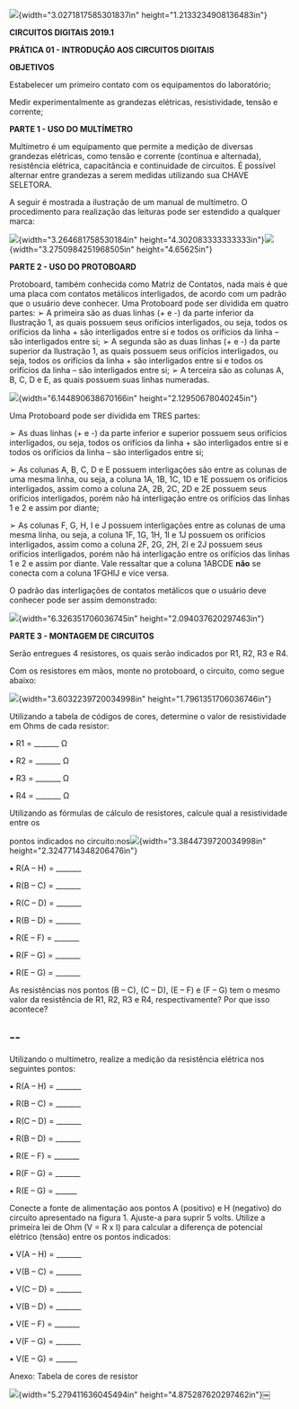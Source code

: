 ![](./pr01/media/image4.png){width="3.0271817585301837in"
height="1.2133234908136483in"}

**CIRCUITOS DIGITAIS 2019.1**

**PRÁTICA 01 - INTRODUÇÃO AOS CIRCUITOS DIGITAIS**

**OBJETIVOS**

Estabelecer um primeiro contato com os equipamentos do laboratório;

Medir experimentalmente as grandezas elétricas, resistividade, tensão e
corrente;

**PARTE 1 - USO DO MULTÍMETRO**

Multímetro é um equipamento que permite a medição de diversas grandezas
elétricas, como tensão e corrente (contínua e alternada), resistência
elétrica, capacitância e continuidade de circuitos. É possível alternar
entre grandezas a serem medidas utilizando sua CHAVE SELETORA.

A seguir é mostrada a ilustração de um manual de multímetro. O
procedimento para realização das leituras pode ser estendido a qualquer
marca:

![](./pr01/media/image1.png){width="3.264681758530184in"
height="4.302083333333333in"}![](./pr01/media/image8.png){width="3.2750984251968505in"
height="4.65625in"}

**PARTE 2 - USO DO PROTOBOARD**

Protoboard, também conhecida como Matriz de Contatos, nada mais é que
uma placa com contatos metálicos interligados, de acordo com um padrão
que o usuário deve conhecer. Uma Protoboard pode ser dividida em quatro
partes: ➢ A primeira são as duas linhas (+ e -) da parte inferior da
Ilustração 1, as quais possuem seus orifícios interligados, ou seja,
todos os orifícios da linha + são interligados entre si e todos os
orifícios da linha – são interligados entre si; ➢ A segunda são as duas
linhas (+ e -) da parte superior da Ilustração 1, as quais possuem seus
orifícios interligados, ou seja, todos os orifícios da linha + são
interligados entre si e todos os orifícios da linha – são interligados
entre si; ➢ A terceira são as colunas A, B, C, D e E, as quais possuem
suas linhas numeradas.

![](./pr01/media/image5.png){width="6.144890638670166in"
height="2.12950678040245in"}

Uma Protoboard pode ser dividida em TRES partes:

➢ As duas linhas (+ e -) da parte inferior e superior possuem seus
orifícios interligados, ou seja, todos os orifícios da linha + são
interligados entre si e todos os orifícios da linha – são interligados
entre si;

➢ As colunas A, B, C, D e E possuem interligações são entre as colunas
de uma mesma linha, ou seja, a coluna 1A, 1B, 1C, 1D e 1E possuem os
orifícios interligados, assim como a coluna 2A, 2B, 2C, 2D e 2E possuem
seus orifícios interligados, porém não há interligação entre os
orifícios das linhas 1 e 2 e assim por diante;

➢ As colunas F, G, H, I e J possuem interligações entre as colunas de
uma mesma linha, ou seja, a coluna 1F, 1G, 1H, 1I e 1J possuem os
orifícios interligados, assim como a coluna 2F, 2G, 2H, 2I e 2J possuem
seus orifícios interligados, porém não há interligação entre os
orifícios das linhas 1 e 2 e assim por diante. Vale ressaltar que a
coluna 1ABCDE **não** se conecta com a coluna 1FGHIJ e vice versa.

O padrão das interligações de contatos metálicos que o usuário deve
conhecer pode ser assim demonstrado:

![](./pr01/media/image7.png){width="6.326351706036745in"
height="2.094037620297463in"}

**PARTE 3 - MONTAGEM DE CIRCUITOS**

Serão entregues 4 resistores, os quais serão indicados por R1, R2, R3 e
R4.

Com os resistores em mãos, monte no protoboard, o circuito, como segue
abaixo:

![](./pr01/media/image6.png){width="3.6032239720034998in"
height="1.7961351706036746in"}

Utilizando a tabela de códigos de cores, determine o valor de
resistividade em Ohms de cada resistor:

▪ R1 = \_\_\_\_\_\_\_ Ω

▪ R2 = \_\_\_\_\_\_\_ Ω

▪ R3 = \_\_\_\_\_\_\_ Ω

▪ R4 = \_\_\_\_\_\_\_ Ω

Utilizando as fórmulas de cálculo de resistores, calcule qual a
resistividade entre os

pontos indicados no
circuito:nos![](./pr01/media/image2.png){width="3.3844739720034998in"
height="2.3247714348206476in"}

▪ R(A – H) = \_\_\_\_\_\_\_

▪ R(B – C) = \_\_\_\_\_\_\_

▪ R(C – D) = \_\_\_\_\_\_\_

▪ R(B – D) = \_\_\_\_\_\_\_

▪ R(E – F) = \_\_\_\_\_\_\_

▪ R(F – G) = \_\_\_\_\_\_\_

▪ R(E – G) = \_\_\_\_\_\_\_

As resistências nos pontos (B – C), (C – D), (E – F) e (F – G) tem o
mesmo valor da resistência de R1, R2, R3 e R4, respectivamente? Por que
isso acontece?

  --
  --

Utilizando o multímetro, realize a medição da resistência elétrica nos
seguintes pontos:

▪ R(A – H) = \_\_\_\_\_\_\_

▪ R(B – C) = \_\_\_\_\_\_\_

▪ R(C – D) = \_\_\_\_\_\_\_

▪ R(B – D) = \_\_\_\_\_\_\_

▪ R(E – F) = \_\_\_\_\_\_\_

▪ R(F – G) = \_\_\_\_\_\_\_

▪ R(E – G) = \_\_\_\_\_\_

Conecte a fonte de alimentação aos pontos A (positivo) e H (negativo) do
circuito apresentado na figura 1. Ajuste-a para suprir 5 volts. Utilize
a primeira lei de Ohm (V = R x I) para calcular a diferença de potencial
elétrico (tensão) entre os pontos indicados:

▪ V(A – H) = \_\_\_\_\_\_\_

▪ V(B – C) = \_\_\_\_\_\_\_

▪ V(C – D) = \_\_\_\_\_\_\_

▪ V(B – D) = \_\_\_\_\_\_\_

▪ V(E – F) = \_\_\_\_\_\_\_

▪ V(F – G) = \_\_\_\_\_\_\_

▪ V(E – G) = \_\_\_\_\_\_

Anexo: Tabela de cores de resistor

![](./pr01/media/image3.png){width="5.279411636045494in"
height="4.875287620297462in"}￼
